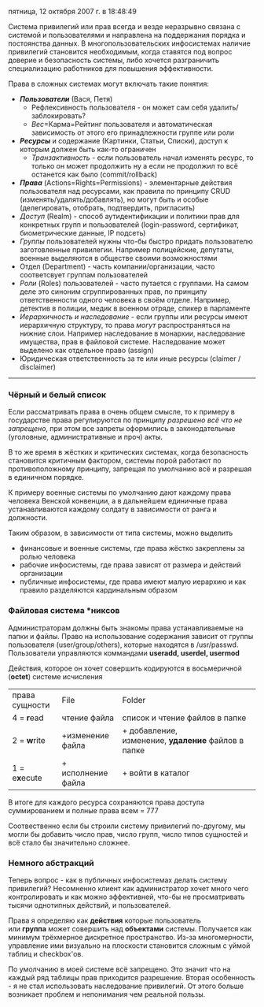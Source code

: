 пятница, 12 октября 2007 г. в 18:48:49

Система привилегий или прав всегда и везде неразрывно связана с системой и пользователями и направлена на поддержания порядка и постоянства данных. В многопользовательских инфосистемах наличие привилегий становится необходимым, когда ставятся под вопрос доверие и безопасность системы, либо хочется разграничить специализацию работников для повышения эффективности.

<!-- truncate -->

Права в сложных системах могут включать такие понятия:

- _**Пользователи**_ (Вася, Петя)
    - Рефлексивность пользователя - он может сам себя удалить/заблокировать?
    - _Вес_=Карма=Рейтинг пользователя и автоматическая зависимость от этого его принадлежности группе или роли
- _**Ресурсы**_ и содержание (Картинки, Статьи, Списки), доступ к которым должен быть как-то ограничен
    - _Транзактивность_ - если пользователь начал изменять ресурс, то только он может продолжить ну а если не продолжил то всё останется как было (commit/rollback)
- _**Права**_ (Actions=Rights=Permissions) - элементарные действия пользователя над ресурсами, как правила по принципу CRUD (изменять/удалять/добавлять), но могут быть и особые (делегировать, отобрать, подтвердить, пригласить)
- _Доступ_ (Realm) - способ аутидентификации и политики прав для конкретных групп и пользователей (login-password, сертификат, биометрические данные, IP подсеть)
- _Группы_ пользователей нужны что-бы быстро придать пользователю заготовленные привилегии. Например полицейские, депутаты, военные выделяются в обществе своими возможностями
- Отдел (Department) - часть компании/организации, часто соответсвует группам пользователей
- _Роли_ (Roles) пользователей - часто путается с группами. На самом деле это синоним сгруппированных прав, по принципу ответственности одного человека в своём отделе. Например, детектив в полиции, медик в военном отряде, спикер в парламенте
- _Иерархичность и наследование_ - если группы или ресурсы имеют иерархичную структуру, то права _могут_ распространяться на нижние слои. Например наследование в монархии, наследование имущества, прав в файловой системе. Наследование может выделено как отдельное право (assign)
- Юридическая ответственность за те или иные ресурсы (claimer / disclaimer)

---

### Чёрный и белый список

Если рассматривать права в очень общем смысле, то к примеру в государстве права регулируются по принципу _разрешено всё что не запрещено_, при этом все запреты оформились в законодательные (уголовные, административные и проч) акты.

В то же время в жёстких и критических системах, когда безопасность становится критичным фактором, системы порой работают по противоположному принципу, запрещая по умолчанию всё и разрешая в единичном порядке.

К примеру военные системы по умолчанию дают каждому права человека Венской конвенции, а в дальнейшем единичные права устанавливаются каждому солдату в зависимости от ранга и должности. 

Таким образом, в зависимости от типа системы, можно выделить

- финансовые и военные системы, где права жёстко закреплены за ролью человека
- рабочие инфосистемы, где права зависят от размера и действий организации
- публичные инфосистемы, где права имеют малую иерархию и как правило разделяются кардинальным образом

### Файловая система *никсов

Администраторам должны быть знакомы права устанавливаемые на папки и файлы. Право на использование содержания зависит от группы пользователя (user/group/others), которые находятся в /usr/passwd. Пользователи управляются коммандами **useradd, userdel, usermod**

Действия, которое он хочет совершить кодируются в восьмеричной (**octet**) системе исчисления

|   |   |   |
|---|---|---|
|права сущности|File|Folder|
|4 = **r**ead|чтение файла|список и чтение файлов в папке|
|2 = **w**rite|+изменение файла|+ добавление, изменение, **удаление** файлов в папке|
|1 = e**x**ecute|+ исполнение файла|+ войти в каталог|

В итоге для каждого ресурса сохраняются права доступа суммированием и полные права всем = 777

Соотвественно если бы строили систему привилегий по-другому, мы могли бы добавить число прав, число групп, число типов сущностей и всё стало бы значительно сложнее.

### Немного абстракций

Теперь вопрос - как в публичных инфосистемах делать систему привилегий? Несомненно клиент как администратор хочет много чего контролировать и как можно эффективней, что-бы не просматривать тысячи однотипных действий, и пользователей.

Права я определяю как **действия** которые пользователь или **группа** может совершить над **объектами** системы. Получается как минимум трёхмерное дискретное пространство. Из-за многомерности, управление ими визуально на плоскости становится сложным с уймой таблиц и checkbox'ов.

По умолчанию в моей системе всё запрещено. Это значит что на каждый ряд таблицы прав приходится разрешение. Вторая особенность - я не стал использовать наследование привилегий. От этого больше возникает проблем и непонимания чем реальной пользы.